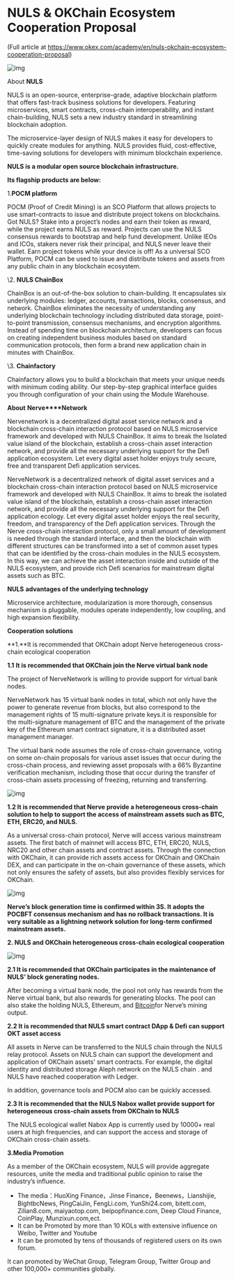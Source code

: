 # NULS & OKChain Ecosystem Cooperation Proposal

(Full article at https://www.okex.com/academy/en/nuls-okchain-ecosystem-cooperation-proposal)

![img](https://www.okex.com/academy/wp-content/uploads/2020/06/nuls.jpg)

About **NULS**

NULS is an open-source, enterprise-grade, adaptive blockchain platform that offers fast-track business solutions for developers. Featuring microservices, smart contracts, cross-chain interoperability, and instant chain-building, NULS sets a new industry standard in streamlining blockchain adoption.

The microservice-layer design of NULS makes it easy for developers to quickly create modules for anything. NULS provides fluid, cost-effective, time-saving solutions for developers with minimum blockchain experience.

**NULS is a modular open source blockchain infrastructure.**

**Its flagship products are below:**

1.**POCM platform**

POCM (Proof of Credit Mining) is an SCO Platform that allows projects to use smart-contracts to issue and distribute project tokens on blockchains. Got NULS? Stake into a project’s nodes and earn their token as reward, while the project earns NULS as reward. Projects can use the NULS consensus rewards to bootstrap and help fund development. Unlike IEOs and ICOs, stakers never risk their principal, and NULS never leave their wallet. Earn project tokens while your device is off! As a universal SCO Platform, POCM can be used to issue and distribute tokens and assets from any public chain in any blockchain ecosystem.

\2. **NULS ChainBox**

ChainBox is an out-of-the-box solution to chain-building. It encapsulates six underlying modules: ledger, accounts, transactions, blocks, consensus, and network. ChainBox eliminates the necessity of understanding any underlying blockchain technology including distributed data storage, point-to-point transmission, consensus mechanisms, and encryption algorithms. Instead of spending time on blockchain architecture, developers can focus on creating independent business modules based on standard communication protocols, then form a brand new application chain in minutes with ChainBox.

\3. **Chainfactory**

Chainfactory allows you to build a blockchain that meets your unique needs with minimum coding ability. Our step-by-step graphical interface guides you through configuration of your chain using the Module Warehouse.

**About** **Nerve****Network**

Nervenetwork is a decentralized digital asset service network and a blockchain cross-chain interaction protocol based on NULS microservice framework and developed with NULS ChainBox. It aims to break the Isolated value island of the blockchain, establish a cross-chain asset interaction network, and provide all the necessary underlying support for the Defi application ecosystem. Let every digital asset holder enjoys truly secure, free and transparent Defi application services.

 NerveNetwork is a decentralized network of digital asset services and a blockchain cross-chain interaction protocol based on NULS microservice framework and developed with NULS ChainBox. It aims to break the isolated value island of the blockchain, establish a cross-chain asset interaction network, and provide all the necessary underlying support for the Defi application ecology. Let every digital asset holder enjoys the real security, freedom, and transparency of the Defi application services. Through the Nerve cross-chain interaction protocol, only a small amount of development is needed through the standard interface, and then the blockchain with different structures can be transformed into a set of common asset types that can be identified by the cross-chain modules in the NULS ecosystem. In this way, we can achieve the asset interaction inside and outside of the NULS ecosystem, and provide rich Defi scenarios for mainstream digital assets such as BTC.

**NULS** **advantages of the underlying technology**

Microservice architecture, modularization is more thorough, consensus mechanism is pluggable, modules operate independently, low coupling, and high expansion flexibility.

**Cooperation solutions**

**1.**It is recommended that OKChain adopt Nerve heterogeneous cross-chain ecological cooperation

**1.1** **It is recommended that OKChain join the Nerve virtual bank node**

The project of NerveNetwork is willing to provide support for virtual bank nodes.

NerveNetwork has 15 virtual bank nodes in total, which not only have the power to generate revenue from blocks, but also correspond to the management rights of 15 multi-signature private keys.it is responsible for the multi-signature management of BTC and the management of the private key of the Ethereum smart contract signature, it is a distributed asset management manager.

The virtual bank node assumes the role of cross-chain governance, voting on some on-chain proposals for various asset issues that occur during the cross-chain process, and reviewing asset proposals with a 66% Byzantine verification mechanism, including those that occur during the transfer of cross-chain assets processing of freezing, returning and transferring.

![img](https://www.okex.com/academy/wp-content/uploads/2020/06/%E5%9B%BE%E7%89%871-10.png)

**1.2 It is recommended that Nerve provide a heterogeneous cross-chain solution to help to support the access of mainstream assets such as BTC, ETH, ERC20, and NULS.**

As a universal cross-chain protocol, Nerve will access various mainstream assets. The first batch of mainnet will access BTC, ETH, ERC20, NULS, NRC20 and other chain assets and contract assets. Through the connection with OKChain, it can provide rich assets access for OKChain and OKChain DEX, and can participate in the on-chain governance of these assets, which not only ensures the safety of assets, but also provides flexibly services for OKChain.

![img](https://www.okex.com/academy/wp-content/uploads/2020/06/%E5%9B%BE%E7%89%872-9.png)

**Nerve’s block generation time is confirmed within 3S. It adopts the POCBFT consensus mechanism and has no rollback transactions. It is very suitable as a lightning network solution for long-term confirmed mainstream assets.**

**2. NULS and OKChain heterogeneous cross-chain ecological cooperation**

![img](https://www.okex.com/academy/wp-content/uploads/2020/06/%E5%9B%BE%E7%89%873-10.png)

**2.1 It is recommended that OKChain participates in the maintenance of NULS’ block generating nodes.**

After becoming a virtual bank node, the pool not only has rewards from the Nerve virtual bank, but also rewards for generating blocks. The pool can also stake the holding NULS, Ethereum, and [Bitcoin](https://www.okex.com/academy/en)for Nerve’s mining output.

**2.2 It is recommended that NULS smart contract DApp & Defi can support OKT asset access**

All assets in Nerve can be transferred to the NULS chain through the NULS relay protocol. Assets on NULS chain can support the development and application of OKChain assets’ smart contracts. For example, the digital identity and distributed storage Aleph network on the NULS chain . and NULS have reached cooperation with Ledger.

In addition, governance tools and POCM also can be quickly accessed.

**2.3 It is recommended that the NULS Nabox wallet provide support for heterogeneous cross-chain assets from OKChain to NULS**


The NULS ecological wallet Nabox App is currently used by 10000+ real users at high frequencies, and can support the access and storage of OKChain cross-chain assets.

**3.Media Promotion**

As a member of the OKChain ecosystem, NULS will provide aggregate resources, unite the media and traditional public opinion to raise the industry’s influence.

- The media：HuoXing Finance，Jinse Finance，Beenews，Lianshijie, BightbcNews, PingCaiJin, FengLi.com, YunShi24.com,  bitett.com, Zilian8.com, maiyaotop.com, beipopfinance.com,  Deep Cloud Finance, CoinPlay, Munzixun.com,ect.
- It can be Promoted by more than 10 KOLs with extensive influence on Weibo, Twitter and Youtube
- It can be promoted by tens of thousands of registered users on its own forum.

It can promoted by WeChat Group, Telegram Group, Twitter Group and other 100,000+ communities globally.
